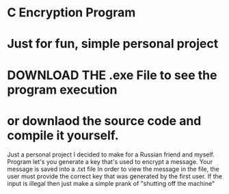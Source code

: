# C Encryption Program
# Just for fun, simple personal project
# DOWNLOAD THE .exe File to see the program execution
# or downlaod the source code and compile it yourself. 
Just a personal project I decided to make for a Russian friend and myself. 
Program let's you generate a key that's used to encrypt a message. Your message is saved into a .txt file
In order to view the message in the file, the user must provide the correct key that was generated by the first user. 
If the input is illegal then just make a simple prank of "shutting off the machine"

